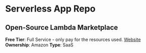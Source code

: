 # Serverless App Repo

## Open-Source Lambda Marketplace

**Free Tier**: Full Service - only pay for the resources used.
[Website](https://aws.amazon.com/serverless/serverlessrepo/)
**Ownership**: Amazon
**Type**: SaaS
